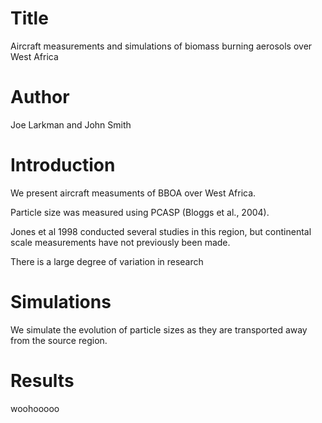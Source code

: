 # Title
Aircraft measurements and simulations of biomass burning aerosols over West Africa

# Author
Joe Larkman and John Smith

# Introduction
We present aircraft measuments of BBOA over West Africa.

Particle size was measured using PCASP (Bloggs et al., 2004).

Jones et al 1998 conducted several studies in this region, but continental scale measurements have not previously been made.

There is a large degree of variation in research

# Simulations
We simulate the evolution of particle sizes as they are transported away from the source region.

# Results

woohooooo
